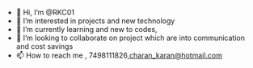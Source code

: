 - 👋 Hi, I’m @RKC01
- 👀 I’m interested in projects and new technology
- 🌱 I’m currently learning and new to codes, 
- 💞️ I’m looking to collaborate on project which are into communication and cost savings 
- 📫 How to reach me , 7498111826,charan_karan@hotmail.com

<!---
RKC01/RKC01 is a ✨ special ✨ repository because its `README.md` (this file) appears on your GitHub profile.
You can click the Preview link to take a look at your changes.
--->
